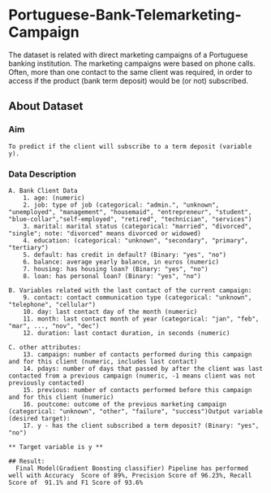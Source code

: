 # Portuguese-Bank-Telemarketing-Campaign
The dataset is related with direct marketing campaigns of a Portuguese banking institution. The  marketing campaigns were based on phone calls. Often, more than one contact to the same client was required, in order to access if the product (bank term deposit) would be (or not) subscribed.

## About Dataset
### Aim
    To predict if the client will subscribe to a term deposit (variable y).

### Data Description
    A. Bank Client Data
        1. age: (numeric)
        2. job: type of job (categorical: "admin.", "unknown", "unemployed", "management", "housemaid", "entrepreneur", "student", "blue-collar","self-employed", "retired", "technician", "services") 
        3. marital: marital status (categorical: "married", "divorced", "single"; note: "divorced" means divorced or widowed)
        4. education: (categorical: "unknown", "secondary", "primary", "tertiary")
        5. default: has credit in default? (Binary: "yes", "no")
        6. balance: average yearly balance, in euros (numeric) 
        7. housing: has housing loan? (Binary: "yes", "no")
        8. loan: has personal loan? (Binary: "yes", "no")

    B. Variables related with the last contact of the current campaign:
        9. contact: contact communication type (categorical: "unknown", "telephone", "cellular") 
        10. day: last contact day of the month (numeric)
        11. month: last contact month of year (categorical: "jan", "feb", "mar", ..., "nov", "dec")
        12. duration: last contact duration, in seconds (numeric)

    C. other attributes:
        13. campaign: number of contacts performed during this campaign and for this client (numeric, includes last contact)
        14. pdays: number of days that passed by after the client was last contacted from a previous campaign (numeric, -1 means client was not previously contacted)
        15. previous: number of contacts performed before this campaign and for this client (numeric)
        16. poutcome: outcome of the previous marketing campaign (categorical: "unknown", "other", "failure", "success")Output variable (desired target):
        17. y - has the client subscribed a term deposit? (Binary: "yes", "no")

    ** Target variable is y **
    
    ## Result:
      Final Model(Gradient Boosting classifier) Pipeline has performed well with Accuracy  Score of 89%, Precision Score of 96.23%, Recall Score of  91.1% and F1 Score of 93.6%
